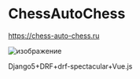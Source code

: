 # ChessAutoChess
https://chess-auto-chess.ru

![изображение](https://github.com/user-attachments/assets/2e570ecd-d330-4efd-8e82-a0725898d7d7)

Django5+DRF+drf-spectacular+Vue.js
